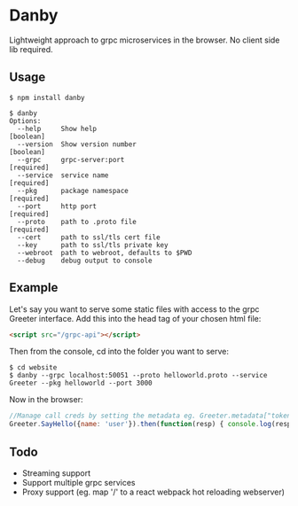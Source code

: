 Danby
===================

Lightweight approach to grpc microservices in the browser. No client side lib required.

Usage
--------
```shell
$ npm install danby

$ danby
Options:
  --help     Show help                                                 [boolean]
  --version  Show version number                                       [boolean]
  --grpc     grpc-server:port                                         [required]
  --service  service name                                             [required]
  --pkg      package namespace                                        [required]
  --port     http port                                                [required]
  --proto    path to .proto file                                      [required]
  --cert     path to ssl/tls cert file
  --key      path to ssl/tls private key 
  --webroot  path to webroot, defaults to $PWD 
  --debug    debug output to console 
```

Example
-------
Let's say you want to serve some static files with access to the grpc Greeter interface.
Add this into the head tag of your chosen html file:


```html
<script src="/grpc-api"></script>
```

Then from the console, cd into the folder you want to serve:

```shell
$ cd website
$ danby --grpc localhost:50051 --proto helloworld.proto --service Greeter --pkg helloworld --port 3000
```

Now in the browser: 

```js
//Manage call creds by setting the metadata eg. Greeter.metadata["token"] = ...
Greeter.SayHello({name: 'user'}).then(function(resp) { console.log(resp); });
```


Todo
------
* Streaming support
* Support multiple grpc services 
* Proxy support (eg. map '/' to a react webpack hot reloading webserver)
